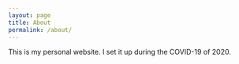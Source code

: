 ```yaml
---
layout: page
title: About
permalink: /about/
---
```


This is my personal website. I set it up during the COVID-19 of 2020.